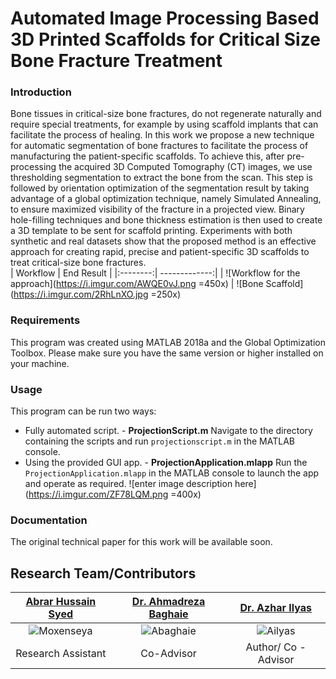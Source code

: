 # Automated Image Processing Based 3D Printed Scaffolds for Critical Size Bone Fracture Treatment

### Introduction
Bone tissues in critical-size bone fractures, do not regenerate naturally and require special treatments, for example by using scaffold implants that can facilitate the process of healing. In this work we propose a new technique for automatic segmentation of bone fractures to facilitate the process of manufacturing the patient-specific scaffolds. To achieve this, after pre-processing the acquired 3D Computed Tomography (CT) images, we use thresholding segmentation to extract the bone from the scan. This step is followed by orientation optimization of the segmentation result by taking advantage of a global optimization technique, namely Simulated Annealing, to ensure maximized visibility of the fracture in a projected view. Binary hole-filling techniques and bone thickness estimation is then used to create a 3D template to be sent for scaffold printing. Experiments with both synthetic and real datasets show that the proposed method is an effective approach for creating rapid, precise and patient-specific 3D scaffolds to treat critical-size bone fractures.  
| Workflow | End Result |
|:--------:| -------------:|
| ![Workflow for the approach](https://i.imgur.com/AWQE0vJ.png =450x) | ![Bone Scaffold](https://i.imgur.com/2RhLnXO.jpg  =250x) 

### Requirements
This program was created using MATLAB 2018a and the Global Optimization Toolbox. Please make sure you have the same version or higher installed on your machine.

### Usage

This program can be run two ways:
- Fully automated script. - **ProjectionScript.m**
	Navigate to the directory containing the scripts and run `projectionscript.m` in the MATLAB console.
- Using the provided GUI app. - **ProjectionApplication.mlapp**
	Run the `ProjectionApplication.mlapp` in the MATLAB console to launch the app and operate as required.
![enter image description here](https://i.imgur.com/ZF78LQM.png =400x)

### Documentation

The original technical paper for this work will be available soon.

## Research Team/Contributors

|                <a href="https://github.com/moxenseya" target="_blank">**Abrar Hussain Syed**</a>                |       <a href="https://www.linkedin.com/in/abaghaie/" target="_blank">**Dr. Ahmadreza Baghaie**</a>       |         <a href="https://www.researchgate.net/profile/Azhar_Ilyas" target="_blank">**Dr. Azhar Ilyas**</a>          |
| :----------------------------------------------------------------------------------------------------------------: | :-----------------------------------------------------------------------------: | :-----------------------------------------------------------------------------------: |
| ![Moxenseya](https://i.imgur.com/HgH0XPN.jpg) |                  ![Abaghaie](https://i.imgur.com/bEVInJn.jpg)|                    ![Ailyas](https://i.imgur.com/GgbcSGE.jpg) 
| Research Assistant | Co-Advisor | Author/ Co - Advisor
<!--stackedit_data:
eyJoaXN0b3J5IjpbLTE3NTA3NzU1NzksMjQ1NDE5MTYyLC0xNz
k1NzYyMzUxLC0xNDc4NjMyMTc3LC0yOTk1OTgsMTYxNzQzNjg0
OF19
-->